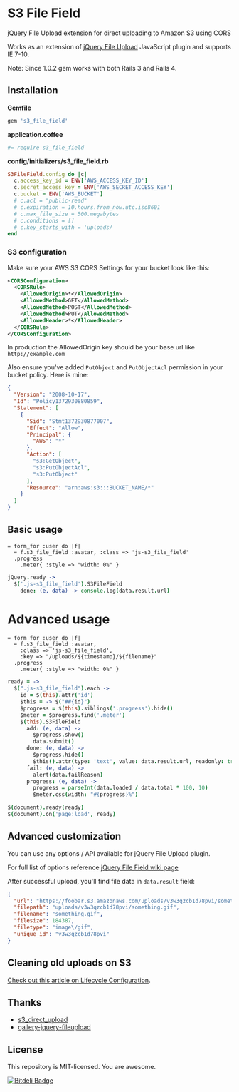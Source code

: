 # S3 File Field

jQuery File Upload extension for direct uploading to Amazon S3 using CORS

Works as an extension of [jQuery File Upload](http://blueimp.github.io/jQuery-File-Upload/) JavaScript plugin and supports IE 7-10.

Note: Since 1.0.2 gem works with both Rails 3 and Rails 4.

## Installation

**Gemfile**
```ruby
gem 's3_file_field'
```

**application.coffee**
```coffeescript
#= require s3_file_field
```

**config/initializers/s3_file_field.rb**
```ruby
S3FileField.config do |c|
  c.access_key_id = ENV['AWS_ACCESS_KEY_ID']
  c.secret_access_key = ENV['AWS_SECRET_ACCESS_KEY']
  c.bucket = ENV['AWS_BUCKET']
  # c.acl = "public-read"
  # c.expiration = 10.hours.from_now.utc.iso8601
  # c.max_file_size = 500.megabytes
  # c.conditions = []
  # c.key_starts_with = 'uploads/
end
```

### S3 configuration

Make sure your AWS S3 CORS Settings for your bucket look like this:
```xml
<CORSConfiguration>
  <CORSRule>
    <AllowedOrigin>*</AllowedOrigin>
    <AllowedMethod>GET</AllowedMethod>
    <AllowedMethod>POST</AllowedMethod>
    <AllowedMethod>PUT</AllowedMethod>
    <AllowedHeader>*</AllowedHeader>
  </CORSRule>
</CORSConfiguration>
```

In production the AllowedOrigin key should be your base url like `http://example.com`

Also ensure you've added `PutObject` and `PutObjectAcl` permission in your bucket policy. Here is mine:
```json
{
  "Version": "2008-10-17",
  "Id": "Policy1372930880859",
  "Statement": [
    {
      "Sid": "Stmt1372930877007",
      "Effect": "Allow",
      "Principal": {
        "AWS": "*"
      },
      "Action": [
        "s3:GetObject",
        "s3:PutObjectAcl",
        "s3:PutObject"
      ],
      "Resource": "arn:aws:s3:::BUCKET_NAME/*"
    }
  ]
}
```

## Basic usage

```haml
= form_for :user do |f|
  = f.s3_file_field :avatar, :class => 'js-s3_file_field'
  .progress
    .meter{ :style => "width: 0%" }
```

```coffeescript
jQuery.ready ->
  $('.js-s3_file_field').S3FileField
    done: (e, data) -> console.log(data.result.url)
```

# Advanced usage

```haml
= form_for :user do |f|
  = f.s3_file_field :avatar,
    :class => 'js-s3_file_field',
    :key => "/uploads/${timestamp}/${filename}"
  .progress
    .meter{ :style => "width: 0%" }
```

```coffeescript
ready = ->
  $(".js-s3_file_field").each ->
    id = $(this).attr('id')
    $this = -> $("##{id}")
    $progress = $(this).siblings('.progress').hide()
    $meter = $progress.find('.meter')
    $(this).S3FileField
      add: (e, data) ->
        $progress.show()
        data.submit()
      done: (e, data) ->
        $progress.hide()
        $this().attr(type: 'text', value: data.result.url, readonly: true)
      fail: (e, data) ->
        alert(data.failReason)
      progress: (e, data) ->
        progress = parseInt(data.loaded / data.total * 100, 10)
        $meter.css(width: "#{progress}%")

$(document).ready(ready)
$(document).on('page:load', ready)
```

## Advanced customization

You can use any options / API available for jQuery File Upload plugin.

For full list of options reference [jQuery File Field wiki page](https://github.com/blueimp/jQuery-File-Upload/wiki/Options)

After successful upload, you'll find file data in `data.result` field:

```json
{
  "url": "https://foobar.s3.amazonaws.com/uploads/v3w3qzcb1d78pvi/something.gif",
  "filepath": "uploads/v3w3qzcb1d78pvi/something.gif",
  "filename": "something.gif",
  "filesize": 184387,
  "filetype": "image\/gif",
  "unique_id": "v3w3qzcb1d78pvi"
}
```

## Cleaning old uploads on S3

[Check out this article on Lifecycle Configuration](http://docs.aws.amazon.com/AmazonS3/latest/UG/LifecycleConfiguration.html).

## Thanks

* [s3_direct_upload](https://github.com/waynehoover/s3_direct_upload)
* [gallery-jquery-fileupload](https://github.com/railscasts/383-uploading-to-amazon-s3/tree/master/gallery-jquery-fileupload)

## License

This repository is MIT-licensed. You are awesome.

[![Bitdeli Badge](https://d2weczhvl823v0.cloudfront.net/sheerun/s3_file_field/trend.png)](https://bitdeli.com/free "Bitdeli Badge")
